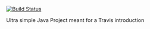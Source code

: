[![Build Status](https://travis-ci.com/Dyrhoi/dat3-w3-travis-start.svg?branch=master)](https://travis-ci.com/Dyrhoi/dat3-w3-travis-start)

Ultra simple Java Project meant for a Travis introduction
